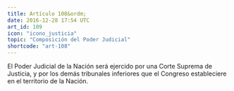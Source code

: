 ```yaml
---
title: Artículo 108&ordm;
date: 2016-12-28 17:54 UTC
art_id: 109
icon: "icono_justicia"
topic: "Composición del Poder Judicial"
shortcode: "art-108"
---
```

El Poder Judicial de la Nación será ejercido por una Corte Suprema de Justicia, y por los demás tribunales inferiores que el Congreso estableciere en el territorio de la Nación.
